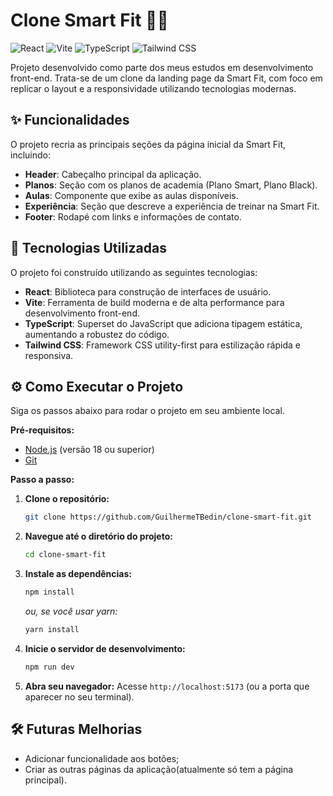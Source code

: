 # Clone Smart Fit 🏋️‍♂️

![React](https://img.shields.io/badge/react-%2320232a.svg?style=for-the-badge&logo=react&logoColor=%2361DAFB)
![Vite](https://img.shields.io/badge/vite-%23646CFF.svg?style=for-the-badge&logo=vite&logoColor=white)
![TypeScript](https://img.shields.io/badge/typescript-%23007ACC.svg?style=for-the-badge&logo=typescript&logoColor=white)
![Tailwind CSS](https://img.shields.io/badge/tailwindcss-%2306B6D4.svg?style=for-the-badge&logo=tailwindcss&logoColor=white)

Projeto desenvolvido como parte dos meus estudos em desenvolvimento front-end. Trata-se de um clone da landing page da Smart Fit, com foco em replicar o layout e a responsividade utilizando tecnologias modernas.

## ✨ Funcionalidades

O projeto recria as principais seções da página inicial da Smart Fit, incluindo:

- **Header**: Cabeçalho principal da aplicação.
- **Planos**: Seção com os planos de academia (Plano Smart, Plano Black).
- **Aulas**: Componente que exibe as aulas disponíveis.
- **Experiência**: Seção que descreve a experiência de treinar na Smart Fit.
- **Footer**: Rodapé com links e informações de contato.

## 🚀 Tecnologias Utilizadas

O projeto foi construído utilizando as seguintes tecnologias:

- **React**: Biblioteca para construção de interfaces de usuário.
- **Vite**: Ferramenta de build moderna e de alta performance para desenvolvimento front-end.
- **TypeScript**: Superset do JavaScript que adiciona tipagem estática, aumentando a robustez do código.
- **Tailwind CSS**: Framework CSS utility-first para estilização rápida e responsiva.

## ⚙️ Como Executar o Projeto

Siga os passos abaixo para rodar o projeto em seu ambiente local.

**Pré-requisitos:**

- [Node.js](https://nodejs.org/en/) (versão 18 ou superior)
- [Git](https://git-scm.com/)

**Passo a passo:**

1. **Clone o repositório:**

   ```bash
   git clone https://github.com/GuilhermeTBedin/clone-smart-fit.git
   ```

2. **Navegue até o diretório do projeto:**

   ```bash
   cd clone-smart-fit
   ```

3. **Instale as dependências:**

   ```bash
   npm install
   ```

   _ou, se você usar yarn:_

   ```bash
   yarn install
   ```

4. **Inicie o servidor de desenvolvimento:**

   ```bash
   npm run dev
   ```

5. **Abra seu navegador:**
   Acesse `http://localhost:5173` (ou a porta que aparecer no seu terminal).

## 🛠️ Futuras Melhorias

- Adicionar funcionalidade aos botões;
- Criar as outras páginas da aplicação(atualmente só tem a página principal).
